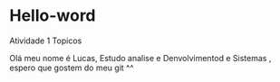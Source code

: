 # Hello-word
Atividade 1 Topicos

Olá meu nome é Lucas, Estudo analise e Denvolvimentod e Sistemas , espero que gostem do meu git ^^
